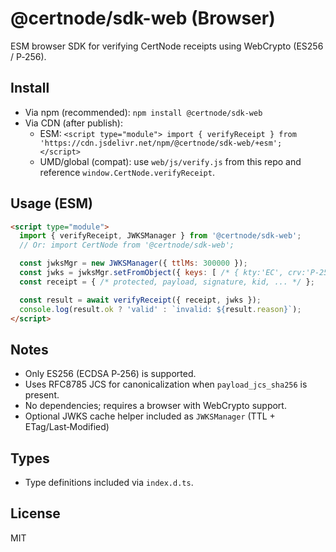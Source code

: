 # @certnode/sdk-web (Browser)

ESM browser SDK for verifying CertNode receipts using WebCrypto (ES256 / P‑256).

## Install

- Via npm (recommended): `npm install @certnode/sdk-web`
- Via CDN (after publish):
  - ESM: `<script type="module"> import { verifyReceipt } from 'https://cdn.jsdelivr.net/npm/@certnode/sdk-web/+esm'; </script>`
  - UMD/global (compat): use `web/js/verify.js` from this repo and reference `window.CertNode.verifyReceipt`.

## Usage (ESM)

```html
<script type="module">
  import { verifyReceipt, JWKSManager } from '@certnode/sdk-web';
  // Or: import CertNode from '@certnode/sdk-web';

  const jwksMgr = new JWKSManager({ ttlMs: 300000 });
  const jwks = jwksMgr.setFromObject({ keys: [ /* { kty:'EC', crv:'P-256', x:'...', y:'...', kid:'...' } */ ] });
  const receipt = { /* protected, payload, signature, kid, ... */ };

  const result = await verifyReceipt({ receipt, jwks });
  console.log(result.ok ? 'valid' : `invalid: ${result.reason}`);
</script>
```

## Notes

- Only ES256 (ECDSA P‑256) is supported.
- Uses RFC8785 JCS for canonicalization when `payload_jcs_sha256` is present.
- No dependencies; requires a browser with WebCrypto support.
 - Optional JWKS cache helper included as `JWKSManager` (TTL + ETag/Last‑Modified)

## Types

- Type definitions included via `index.d.ts`.

## License

MIT
